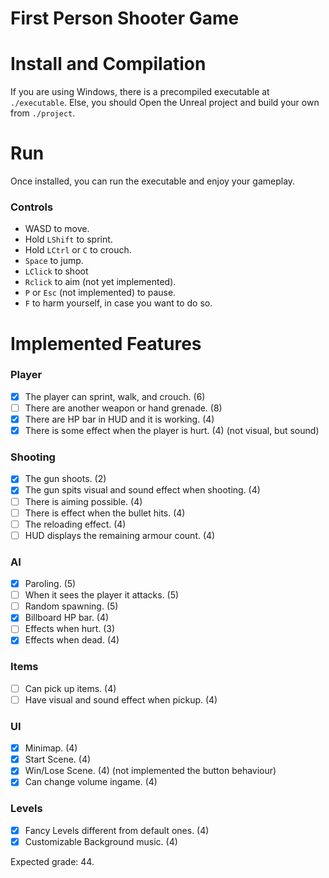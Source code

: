 # First Person Shooter Game

# Install and Compilation

If you are using Windows, there is a precompiled executable at `./executable`.
Else, you should Open the Unreal project and build your own from `./project`.

# Run

Once installed, you can run the executable and enjoy your gameplay.

### Controls
- WASD to move.
- Hold `LShift` to sprint.
- Hold `LCtrl` or `C` to crouch.
- `Space` to jump.
- `LClick` to shoot
- `Rclick` to aim (not yet implemented).
- `P` or `Esc` (not implemented) to pause.
- `F` to harm yourself, in case you want to do so.

# Implemented Features

### Player
- [x] The player can sprint, walk, and crouch. (6)
- [ ] There are another weapon or hand grenade. (8)
- [x] There are HP bar in HUD and it is working. (4)
- [x] There is some effect when the player is hurt. (4) (not visual, but sound)

### Shooting
- [x] The gun shoots. (2)
- [x] The gun spits visual and sound effect when shooting. (4)
- [ ] There is aiming possible. (4)
- [ ] There is effect when the bullet hits. (4)
- [ ] The reloading effect. (4)
- [ ] HUD displays the remaining armour count. (4)

### AI
- [x] Paroling. (5)
- [ ] When it sees the player it attacks. (5)
- [ ] Random spawning. (5)
- [x] Billboard HP bar. (4)
- [ ] Effects when hurt. (3)
- [x] Effects when dead. (4)

### Items
- [ ] Can pick up items. (4)
- [ ] Have visual and sound effect when pickup. (4)

### UI
- [x] Minimap. (4)
- [x] Start Scene. (4)
- [x] Win/Lose Scene. (4) (not implemented the button behaviour)
- [x] Can change volume ingame. (4) 

### Levels
- [x] Fancy Levels different from default ones. (4)
- [x] Customizable Background music. (4) 

Expected grade: 44.